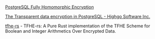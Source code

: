 [PostgreSQL Fully Homomorphic Encryption](https://github.com/FHE-Postgres/pg_fhe)

[The Transparent data encryption in PostgreSQL - Highgo Software Inc.](https://www.highgo.ca/2019/09/30/the-transparent-data-encryption-in-postgresql/)

[tfhe-rs](https://github.com/zama-ai/tfhe-rs) - TFHE-rs: A Pure Rust implementation of the TFHE Scheme for Boolean and Integer Arithmetics Over Encrypted Data. 

